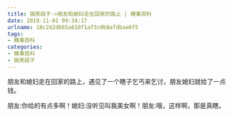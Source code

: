 ```yaml
---
title: 搞笑段子->朋友和媳妇走在回家的路上 | 糗事百科
date: 2019-11-01 09:34:17
urlname: 18c242db65a610f1af3c0b8afdbae6f5
tags: 
- 糗事百科
categories:
- 糗事百科
- 搞笑段子
---
```

朋友和媳妇走在回家的路上，遇见了一个瞎子乞丐来乞讨，朋友媳妇就给了一点钱。

朋友:你给的有点多啊！媳妇:没听见叫我美女啊！朋友:哦，这样啊，那是真瞎。


